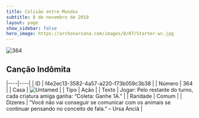 ```yaml
---
title: Colisão entre Mundos
subtitle: 8 de novembro de 2019
layout: page
show_sidebar: false
hero_image: https://archonarcana.com/images/0/07/Starter-wc.jpg
---
```


![364](https://cdn.keyforgegame.com/media/card_front/pt/452_364_GPXHV385FGC3_pt.png)

## Canção Indômita

|----|----|
| ID | f4e2ec13-3582-4a57-a220-f73b059c3b38 |
| Número | 364 |
| Casa | ![Untamed](https://archonarcana.com/images/thumb/b/bd/Untamed.png/22px-Untamed.png "Indomados") |
| Tipo | Ação |
| Texto | Jogar: Pelo restante do turno, cada criatura amiga ganha: “Coleta: Ganhe 1A.” |
| Raridade | Comum |
| Dizeres | “Você não vai conseguir se comunicar  com os animais se continuar pensando  no conceito de fala.” – Ursa Anciã |
